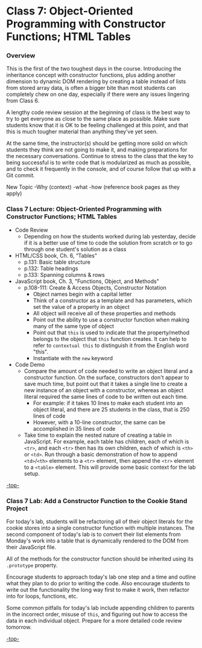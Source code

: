 <a id="top"></a>
# Class 7: Object-Oriented Programming with Constructor Functions; HTML Tables

### Overview

This is the first of the two toughest days in the course. Introducing the inheritance concept with constructor functions, plus adding another dimension to dynamic DOM rendering by creating a table instead of lists from stored array data, is often a bigger bite than most students can completely chew on one day, especially if there were any issues lingering from Class 6.

A lengthy code review session at the beginning of class is the best way to try to get everyone as close to the same place as possible. Make sure students know that it is OK to be feeling challenged at this point, and that this is much tougher material than anything they’ve yet seen.

At the same time, the instructor(s) should be getting more solid on which students they think are not going to make it, and making preparations for the necessary conversations. Continue to stress to the class that the key to being successful is to write code that is modularized as much as possible, and to check it frequently in the console, and of course follow that up with a Git commit.

New Topic
  -Why (context)
  -what
  -how
(reference book pages as they apply)


### Class 7 Lecture: Object-Oriented Programming with Constructor Functions; HTML Tables
* Code Review
  * Depending on how the students worked during lab yesterday, decide if it is a better use of time to code the solution from scratch or to go through one student's solution as a class
* HTML/CSS book, Ch. 6, “Tables”  
	* p.131: Basic table structure  
	* p.132: Table headings  
	* p.133: Spanning columns & rows  
* JavaScript book, Ch. 3, "Functions, Object, and Methods"
  * p.108-111: Create & Access Objects, Constructor Notation
    * Object names begin with a capital letter
    * Think of a constructor as a template and has parameters, which set the value of a property in an object
    * All object will receive all of these properties and methods
    * Point out the ability to use a constructor function when making many of the same type of object
    * Point out that `this` is used to indicate that the property/method belongs to the object that `this` function creates. It can help to refer to `contextual this` to distinguish it from the English word "this".
    * Instantiate with the `new` keyword
* Code Demo
  * Compare the amount of code needed to write an object literal and a constructor function. On the surface, constructors don't appear to save much time, but point out that it takes a single line to create a new instance of an object with a constructor, whereas an object literal required the same lines of code to be written out each time.
    * For example: if it takes 10 lines to make each student into an object literal, and there are 25 students in the class, that is 250 lines of code
    * However, with a 10-line constructor, the same can be accomplished in 35 lines of code
  * Take time to explain the nested nature of creating a table in JavaScript. For example, each table has children, each of which is `<tr>`, and each `<tr>` then has its own children, each of which is `<th>` or `<td>`. Run through a basic demonstration of how to append `<td>`/`<th>` elements to a `<tr>` element, then append the `<tr>` element to a `<table>` element. This will provide some basic context for the lab setup.

[-top-](#top)


### Class 7 Lab: Add a Constructor Function to the Cookie Stand Project

For today's lab, students will be refactoring all of their object literals for the cookie stores into a single constructor function with multiple instances. The second component of today's lab is to convert their list elements from Monday's work into a table that is dynamically rendered to the DOM from their JavaScript file.

All of the methods for the constructor function should be inherited using its `.prototype` property.

Encourage students to approach today's lab one step and a time and outline what they plan to do prior to writing the code. Also encourage students to write out the functionality the long way first to make it work, then refactor into for loops, functions, etc.

Some common pitfalls for today's lab include appending children to parents in the incorrect order, misuse of `this`, and figuring out how to access the data in each individual object. Prepare for a more detailed code review tomorrow.

[-top-](#top)
